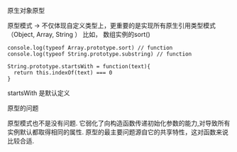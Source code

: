原生对象原型

原型模式 -> 不仅体现自定义类型上，更重要的是实现所有原生引用类型模式（Object, Array, String ）
比如， 数组实例的sort()
```
console.log(typeof Array.prototype.sort) // function  
console.log(typeof String.prototype.substring) // function 
```

```
String.prototype.startsWith = function(text){
  return this.indexOf(text) === 0 
}
```
startsWith 是默认定义

原型的问题

原型模式也不是没有问题. 它弱化了向构造函数传递初始化参数的能力,对导致所有实例默认都取得相同的属性.
原型的最主要问题源自它的共享特性，这对函数来说比较合适. 
